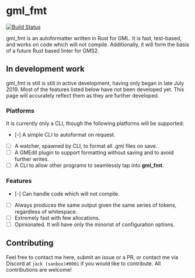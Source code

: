 # gml_fmt

[![Build Status](https://travis-ci.org/sanboxrunner/gml_fmt.svg?branch=master)](https://travis-ci.org/sanboxrunner/gml_fmt)

gml_fmt is an autoformatter written in Rust for GML. It is fast, test-based, and works on code which will not compile. Additionally, it will form the basis of a future Rust based linter for GMS2.

## In development work

gml_fmt is still is still in active development, having only began in late July 2019. Most of the features listed below have not been developed yet. This page will accurately reflect them as they are further developed.

### Platforms

It is currently only a CLI, though the following platforms will be supported:

- [-] A simple CLI to autoformat on request.
- [ ] A watcher, spawned by CLI, to format all .gml files on save.
- [ ] A GMEdit plugin to support formatting without saving and to avoid further writes.
- [ ] A CLI to allow other programs to seamlessly tap into **gml_fmt**.

### Features

- [-] Can handle code which will not compile. 
- [ ] Always produces the same output given the same series of tokens, regardless of whitespace. 
- [ ] Extremely fast with few allocations.
- [ ] Opinionated. It will have only the minorist of configuration options.

## Contributing

Feel free to contact me here, submit an issue or a PR, or contact me via Discord at `jack (sanbox)#0001` if you would like to contribute. All contributions are welcome!